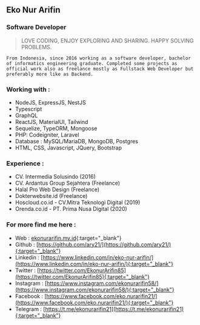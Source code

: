 ## Eko Nur Arifin
### Software Developer

> LOVE CODING, ENJOY EXPLORING AND SHARING. HAPPY SOLVING PROBLEMS.

`From Indonesia, since 2016 working as a software developer, bachelor of informatics engineering graduate. Completed some projects as official work also as freelance mostly as Fullstack Web Developer but preferably more like as Backend.`

### Working with :
- NodeJS, ExpressJS, NestJS
- Typescript
- GraphQL
- ReactJS, MaterialUI, Tailwind
- Sequelize, TypeORM, Mongoose
- PHP: Codeigniter, Laravel
- Database : MySQL/MariaDB, MongoDB, Postgres
- HTML, CSS, Javascript, JQuery, Bootstrap

### Experience :
- CV. Intermedia Solusindo (2016)
- CV. Ardantus Group Sejahtera (Freelance)
- Halal Pro Web Design (Freelance)
- Dokterwebsite.id (Freelance)
- Hoscloud.co.id - CV.Mitra Teknologi Digital (2019)
- Orenda.co.id - PT. Prima Nusa Digital (2020) 

### For more find me here :

* Web : [ekonurarifin.my.id](https://ekonurarifin.my.id/){:target="_blank"}
* Github : [https://github.com/ary21/](https://github.com/ary21/){:target="_blank"}
* Linkedin : [https://www.linkedin.com/in/eko-nur-arifin/](https://www.linkedin.com/in/eko-nur-arifin/){:target="_blank"}
* Twitter : [https://twitter.com/EkonurArifin85](https://twitter.com/EkonurArifin85){:target="_blank"}
* Instagram : [https://www.instagram.com/ekonurarifin58/](https://www.instagram.com/ekonurarifin58/){:target="_blank"}
* Facebook : [https://www.facebook.com/eko.nurarifin21/](https://www.facebook.com/eko.nurarifin21/){:target="_blank"}
* Telegram : [https://t.me/ekonurarifin21](https://t.me/ekonurarifin21){:target="_blank"}